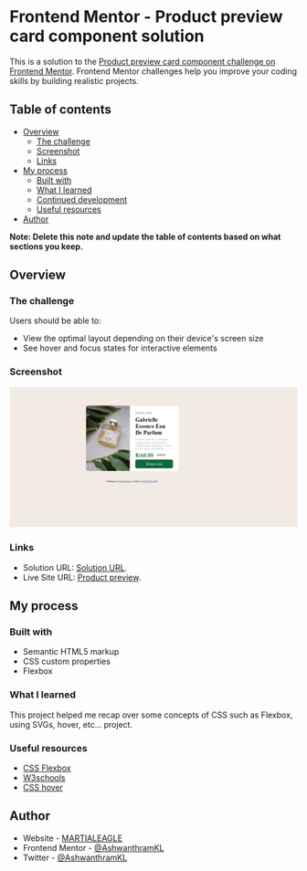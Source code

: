 # Frontend Mentor - Product preview card component solution

This is a solution to the [Product preview card component challenge on Frontend Mentor](https://www.frontendmentor.io/challenges/product-preview-card-component-GO7UmttRfa). Frontend Mentor challenges help you improve your coding skills by building realistic projects. 

## Table of contents

- [Overview](#overview)
  - [The challenge](#the-challenge)
  - [Screenshot](#screenshot)
  - [Links](#links)
- [My process](#my-process)
  - [Built with](#built-with)
  - [What I learned](#what-i-learned)
  - [Continued development](#continued-development)
  - [Useful resources](#useful-resources)
- [Author](#author)

**Note: Delete this note and update the table of contents based on what sections you keep.**

## Overview

### The challenge

Users should be able to:

- View the optimal layout depending on their device's screen size
- See hover and focus states for interactive elements

### Screenshot

<img src="./images/screenshot.jpg" alt="preview of website">

### Links

- Solution URL: [Solution URL](https://github.com/AshwanthramKL/Product-preview-card).
- Live Site URL: [Product preview](https://ashwanthramkl.github.io/Product-preview-card/).

## My process

### Built with

- Semantic HTML5 markup
- CSS custom properties
- Flexbox


### What I learned

This project helped me recap over some concepts of CSS such as Flexbox, using SVGs, hover, etc... project. 

### Useful resources

- [CSS Flexbox](https://css-tricks.com/snippets/css/a-guide-to-flexbox/)
- [W3schools](https://www.w3schools.com/html/html_css.asp)
- [CSS hover](https://www.w3schools.com/csSref/sel_hover.asp)
## Author

- Website - [MARTIALEAGLE](https://github.com/AshwanthramKL)
- Frontend Mentor - [@AshwanthramKL](https://www.frontendmentor.io/profile/AshwanthramKL)
- Twitter - [@AshwanthramKL](https://www.twitter.com/AshwanthramKL)
